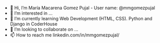 - 👋 Hi, I’m María Macarena Gomez Pujal - User name: @mmgomezpujal
- 👀 I’m interested in ...
- 🌱 I’m currently learning Web Development (HTML, CSS). Python and Django in CoderHouse
- 💞️ I’m looking to collaborate on ...
- 📫 How to reach me linkedin.com/in/mmgomezpujal/

<!---
mmgomezpujal/mmgomezpujal is a ✨ special ✨ repository because its `README.md` (this file) appears on your GitHub profile.
You can click the Preview link to take a look at your changes.
--->
